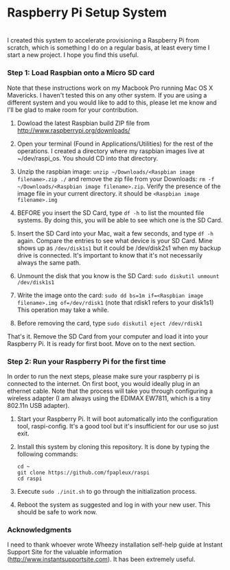 #
# Raspberry Pi Setup System
#

I created this system to accelerate provisioning a Raspberry Pi from scratch, which is something I do on a regular basis, at least every time I start a new project. I hope you find this useful.

<h3>Step 1: Load Raspbian onto a Micro SD card</h3>

Note that these instructions work on my Macbook Pro running Mac OS X Mavericks. I haven't tested this on any other system. If you are using a different system and you would like to add to this, please let me know and I'll be glad to make room for your contribution.

1. Dowload the latest Raspbian build ZIP file from http://www.raspberrypi.org/downloads/

2. Open your terminal (Found in Applications/Utilities) for the rest of the operations. I created a directory where my raspbian images live at ~/dev/raspi_os. You should CD into that directory.

3. Unzip the raspbian image: ``` unzip ~/Downloads/<Raspbian image filename>.zip ./ ``` and remove the zip file from your Downloads: ``` rm -f ~/Downloads/<Raspbian image filename>.zip ```. Verify the presence of the image file in your current directory. it should be ``` <Raspbian image filename>.img ```

4. BEFORE you insert the SD Card, type ``` df -h ``` to list the mounted file systems. By doing this, you will be able to see which one is the SD Card.

5. Insert the SD Card into your Mac, wait a few seconds, and type ``` df -h ``` again. Compare the entries to see what device is your SD Card. Mine shows up as ``` /dev/disk1s1 ``` but it could be /dev/disk2s1 when my backup drive is connected. It's important to know that it's not necessarily always the same path.

6. Unmount the disk that you know is the SD Card: ``` sudo diskutil unmount /dev/disk1s1 ```

7. Write the image onto the card: ``` sudo dd bs=1m if=<Raspbian image filename>.img of=/dev/rdisk1 ``` (note that rdisk1 refers to your disk1s1) This operation may take a while.

8. Before removing the card, type ``` sudo diskutil eject /dev/rdisk1 ```

That's it. Remove the SD Card from your computer and load it into your Raspberry Pi. It is ready for first boot. Move on to the next section.

<h3>Step 2: Run your Raspberry Pi for the first time</h3>

In order to run the next steps, please make sure your raspberry pi is connected to the internet.  On first boot, you would ideally plug in an ethernet cable.  Note that the process will take you through configuring a wireless adapter (I am always using the EDIMAX EW7811, which is a tiny 802.11n USB adapter).

1. Start your Raspberry Pi. It will boot automatically into the configuration tool, raspi-config. It's a good tool but it's insufficient for our use so just exit.

2. Install this system by cloning this repository. It is done by typing the following commands:
	```
	cd ~
	git clone https://github.com/fpapleux/raspi
	cd raspi
	```

3. Execute ``` sudo ./init.sh ``` to go through the initialization process.

4. Reboot the system as suggested and log in with your new user. This should be safe to work now.

<h3>Acknowledgments</h3>

I need to thank whoever wrote Wheezy installation self-help guide at Instant Support Site for the valuable information (http://www.instantsupportsite.com). It has been extremely useful.
